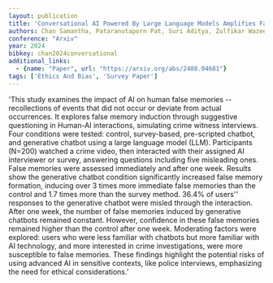 ```yaml
---
layout: publication
title: 'Conversational AI Powered By Large Language Models Amplifies False Memories In Witness Interviews'
authors: Chan Samantha, Pataranutaporn Pat, Suri Aditya, Zulfikar Wazeer, Maes Pattie, Loftus Elizabeth F.
conference: "Arxiv"
year: 2024
bibkey: chan2024conversational
additional_links:
  - {name: "Paper", url: "https://arxiv.org/abs/2408.04681"}
tags: ['Ethics And Bias', 'Survey Paper']
---
```

'This study examines the impact of AI on human false memories -- recollections of events that did not occur or deviate from actual occurrences. It explores false memory induction through suggestive questioning in Human-AI interactions, simulating crime witness interviews. Four conditions were tested: control, survey-based, pre-scripted chatbot, and generative chatbot using a large language model (LLM). Participants (N=200) watched a crime video, then interacted with their assigned AI interviewer or survey, answering questions including five misleading ones. False memories were assessed immediately and after one week. Results show the generative chatbot condition significantly increased false memory formation, inducing over 3 times more immediate false memories than the control and 1.7 times more than the survey method. 36.4&#37; of users'' responses to the generative chatbot were misled through the interaction. After one week, the number of false memories induced by generative chatbots remained constant. However, confidence in these false memories remained higher than the control after one week. Moderating factors were explored: users who were less familiar with chatbots but more familiar with AI technology, and more interested in crime investigations, were more susceptible to false memories. These findings highlight the potential risks of using advanced AI in sensitive contexts, like police interviews, emphasizing the need for ethical considerations.'
